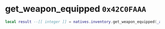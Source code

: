 # get_weapon_equipped `0x42C0FAAA`

```lua
local result --[[ integer ]] = natives.inventory.get_weapon_equipped(_actor --[[ integer ]], _weaponwheelindex --[[ number ]])
```